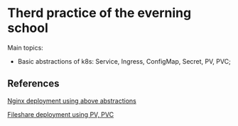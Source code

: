 # Therd practice of the everning school

Main topics:
- Basic abstractions of k8s: Service, Ingress, ConfigMap, Secret, PV, PVC;

## References

[Nginx deployment using above abstractions](https://github.com/GolovPavel/k8s_slerm/tree/master/practice_3/task_1)

[Fileshare deployment using PV, PVC](https://github.com/GolovPavel/k8s_slerm/tree/master/practice_3/task_2)
